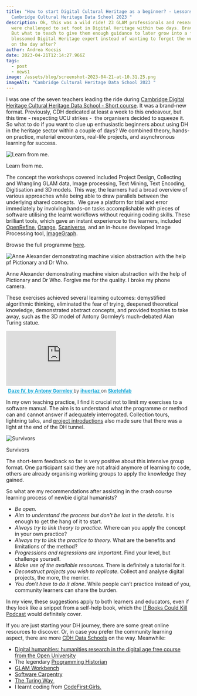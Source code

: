 ```yaml
---
title: "How to start Digital Cultural Heritage as a beginner? - Lessons from
  Cambridge Cultural Heritage Data School 2023 "
description: Ok, this was a wild ride! 23 GLAM professionals and researchers
  were challenged to set foot in Digital Heritage within two days. Brave people.
  But what to teach to give them enough guidance to later grow into a fully
  blossomed Digital Heritage expert instead of wanting to forget the word “data”
  on the day after?
author: Andrea Kocsis
date: 2023-04-21T12:14:27.966Z
tags:
  - post
  - news1
image: /assets/blog/screenshot-2023-04-21-at-10.31.25.png
imageAlt: "Cambridge Cultural Heritage Data School 2023 "
---
```

I was one of the seven teachers leading the ride during [Cambridge Digital Heritage Cultural Heritage Data School - Short course](https://www.cdh.cam.ac.uk/events/36038/https://www.cdh.cam.ac.uk/events/36038/#description). It was a brand-new format. Previously, CDH dedicated at least a week to this endeavour, but this time - respecting UCU strikes -  the organisers decided to squeeze it. So what to do if you want to clue up enthusiastic beginners about using DH in the heritage sector within a couple of days? We combined theory, hands-on practice, material encounters, real-life projects, and asynchronous learning for success.

![Learn from me.](/assets/blog/screenshot-2023-04-22-at-00.05.30.png "Learn from me.")

Learn from me.

The concept the workshops covered included Project Design, Collecting and Wrangling GLAM data, Image processing, Text Mining, Text Encoding, Digitisation and 3D models. This way, the learners had a broad overview of various approaches while being able to draw parallels between the underlying shared concepts.  We gave a platform for trial and error immediately by involving hands-on tasks accomplishable with pieces of software utilising the learnt workflows without requiring coding skills. These brilliant tools, which gave an instant experience to the learners, included [OpenRefine](https://openrefine.org/), [Orange](https://orangedatamining.com/), [Scaniverse](https://scaniverse.com/), and an in-house developed Image Processing tool, [ImageGraph](https://www.imagegraph.cc/). 

Browse the full programme [here](https://www.cdh.cam.ac.uk/wp-content/uploads/2023/01/Short-Cultural-Heritage-Data-School.pdf). 

![Anne Alexander demonstrating machine vision abstraction with the help pf Pictionary and Dr Who.](/assets/blog/screenshot-2023-04-22-at-00.07.19.png "Dr Anne Alexander demonstrating machine vision abstraction with the help pf Pictionary and Dr Who.")

Anne Alexander demonstrating machine vision abstraction with the help of Pictionary and Dr Who. Forgive me for the quality. I broke my phone camera.

These exercises achieved several learning outcomes: demystified algorithmic thinking, eliminated the fear of trying, deepened theoretical knowledge, demonstrated abstract concepts, and provided trophies to take away, such as the 3D model of Antony Gormley’s much-debated Alan Turing statue.

<div class="sketchfab-embed-wrapper"> <iframe title="Daze IV, by Antony Gormley" frameborder="0" allowfullscreen mozallowfullscreen="true" webkitallowfullscreen="true" allow="autoplay; fullscreen; xr-spatial-tracking" xr-spatial-tracking execution-while-out-of-viewport execution-while-not-rendered web-share src="https://sketchfab.com/models/a4093ed55cc14a47adfe5af2b9550913/embed"> </iframe> <p style="font-size: 13px; font-weight: normal; margin: 5px; color: #4A4A4A;"> <a href="https://sketchfab.com/3d-models/daze-iv-by-antony-gormley-a4093ed55cc14a47adfe5af2b9550913?utm_medium=embed&utm_campaign=share-popup&utm_content=a4093ed55cc14a47adfe5af2b9550913" target="_blank" rel="nofollow" style="font-weight: bold; color: #1CAAD9;"> Daze IV, by Antony Gormley </a> by <a href="https://sketchfab.com/ihuertaz?utm_medium=embed&utm_campaign=share-popup&utm_content=a4093ed55cc14a47adfe5af2b9550913" target="_blank" rel="nofollow" style="font-weight: bold; color: #1CAAD9;"> ihuertaz </a> on <a href="https://sketchfab.com?utm_medium=embed&utm_campaign=share-popup&utm_content=a4093ed55cc14a47adfe5af2b9550913" target="_blank" rel="nofollow" style="font-weight: bold; color: #1CAAD9;">Sketchfab</a></p></div>

In my own teaching practice, I find it crucial not to limit my exercises to a software manual. The aim is to understand what the programme or method can and cannot answer if adequately interrogated. Collection tours, lightning talks, and [project introductions](https://www.sharemuseumseast.org.uk/wp-content/uploads/2023/02/Data-Driven-Museums-2023-FINAL-1.pdf) also made sure that there was a light at the end of the DH tunnel. 

![Survivors](/assets/blog/cdh_group.jpeg "Survivors")

S﻿urvivors

The short-term feedback so far is very positive about this intensive group format. One participant said they are not afraid anymore of learning to code, others are already organising working groups to apply the knowledge they gained.

So what are my recommendations after assisting in the crash course learning process of newbie digital humanists?

* *Be open.* 
* *Aim to understand the process but don’t be lost in the details*. It is enough to get the hang of it to start.
* *Always try to link theory to practice*. Where can you apply the concept in your own practice?
* *Always try to link the practice to theory.* What are the benefits and limitations of the method?
* *Progressions and regressions are important*. Find your level, but challenge yourself.
* *Make use of the available resources*. There is definitely a tutorial for it.
* *Deconstruct projects you wish to replicate*. Collect and analyse digital projects, the more, the merrier.
* *You don’t have to do it alone*. While people can’t practice instead of you, community learners can share the burden.

In my view, these suggestions apply to both learners and educators,  even if they look like a snippet from a self-help book, which the [If Books Could Kill Podcast](https://twitter.com/IfBooksPod) would definitely cover. 

If you are just starting your DH journey, there are some great online resources to discover. Or, in case you prefer the community learning aspect, there are more [CDH Data Schools](https://www.cdh.cam.ac.uk/dataschools/) on the way. Meanwhile:

* [Digital humanities: humanities research in the digital age free course from the Open University](https://www.open.edu/openlearn/history-the-arts/digital-humanities-humanities-research-the-digital-age/content-section-overview?active-tab=description-tab)
* T﻿he legendary [Programming Historian](http://programminghistorian.org/en/)
* [GLAM Workbench](https://glam-workbench.net/)
* [S﻿oftware Carpentry](https://software-carpentry.org/lessons/)
* ﻿[T﻿he Turing Way ﻿](https://the-turing-way.netlify.app/index.html) 
* I﻿ learnt coding from [CodeFirst:Girls. ](https://codefirstgirls.com/)[](https://software-carpentry.org/lessons/)